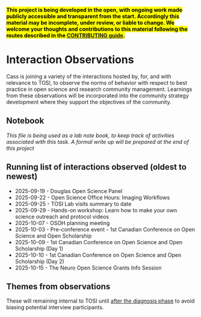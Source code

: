 <mark>**This project is being developed in the open, with ongoing work made publicly accessible and transparent from the start. 
Accordingly this material may be incomplete, under review, or liable to change.
We welcome your thoughts and contributions to this material following the routes described in the [CONTRIBUTING guide](~/CONTRIBUTING.md).**</mark>

# Interaction Observations
Cass is joining a variety of the interactions hosted by, for, and with relevance to TOSI, to observe the norms of behavior with respect to best practice in open science and research community management. 
Learnings from these observations will be incorporated into the community strategy development where they support the objectives of the community. 


## Notebook
*This file is being used as a lab note book, to keep track of activities associated with this task. A formal write up will be prepared at the end of this project*

## Running list of interactions observed (oldest to newest)
- 2025-09-19 - Douglas Open Science Panel
- 2025-09-22 - Open Science Office Hours: Imaging Workflows  
- 2025-09-25 - TOSI Lab visits summary to date
- 2025-09-29 - Hands-on workshop: Learn how to make your own science outreach and protocol videos
- 2025-10-07 - OSOH planning meeting
- 2025-10-03 - Pre-conference event - 1st Canadian Conference on Open Science and Open Scholarship
- 2025-10-09 - 1st Canadian Conference on Open Science and Open Scholarship (Day 1)
- 2025-10-10 - 1st Canadian Conference on Open Science and Open Scholarship (Day 2)
- 2025-10-15 - The Neuro Open Science Grants Info Session

## Themes from observations
These will remaining internal to TOSI until [after the diagnosis phase](../../../README.md#milestone-4-diagnosis-baseline) to avoid biasing potential interview participants.
